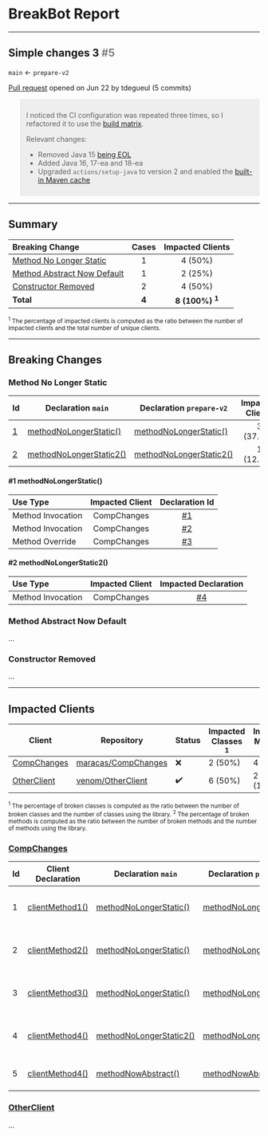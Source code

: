 # BreakBot Report

---
## Simple changes 3 <span style="color:grey">#5</span>
`main` ← `prepare-v2`

[Pull request](https://github.com/tdegueul/comp-changes/pull/5) opened on Jun 22 by tdegueul (5 commits)



<blockquote style="padding: 10px; background-color: #eee;"> 
	<p>I noticed the CI configuration was repeated three times, so I refactored it to use the <a href="https://docs.github.com/en/actions/learn-github-actions/managing-complex-workflows#using-a-build-matrix">build matrix</a>.</p>
	<p>Relevant changes:</p>
	<ul>
		<li>Removed Java 15 <a href="https://en.wikipedia.org/wiki/Java_version_history" rel="nofollow">being EOL</a></li>
		<li>Added Java 16, 17-ea and 18-ea</li>
		<li>Upgraded <code>actions/setup-java</code> to version 2 and enabled the <a href="https://github.com/actions/setup-java#caching-packages-dependencies">built-in Maven cache</a></li>
	</ul>
</blockquote>

---
## Summary

| Breaking Change | Cases | Impacted Clients |
|:---------------------------------------------------------------|:-----:|:------:|
| [Method No Longer Static](#bc:method-no-longer-static)         | 1     | 4 (50%) |
| [Method Abstract Now Default](#bc:method-abstract-now-default) | 1     | 2 (25%) |
| [Constructor Removed](#bc:constructor-removed)                 | 2     | 4 (50%) |
| **Total**                                                      | **4** | **8 (100%) <sup>1</sup>** |

<small>
<sup>1</sup> The percentage of impacted clients is computed as the ratio between the number of impacted clients and the total number of unique clients.
</small>

---
## Breaking Changes

### Method No Longer Static <a class="anchor" id="bc:method-no-longer-static"></a>

| Id | Declaration `main` | Declaration `prepare-v2` | Impacted Clients |
|----|--------------------|--------------------------|:----------------:|
| [1]()  | [methodNoLongerStatic()](https://github.com/tdegueul/comp-changes/blob/main//src/main/methodNoLongerStatic/MethodNoLongerStatic.java#L5-L7) | [methodNoLongerStatic()](https://github.com/tdegueul/comp-changes/blob/prepare-v2/src/main/methodNoLongerStatic/MethodNoLongerStatic.java#L5-L7) | 3 (37.5%) |
| [2]()  | [methodNoLongerStatic2()](https://github.com/tdegueul/comp-changes/blob/main//src/main/methodNoLongerStatic/MethodNoLongerStatic.java#L5-L7) | [methodNoLongerStatic2()](https://github.com/tdegueul/comp-changes/blob/prepare-v2/src/main/methodNoLongerStatic/MethodNoLongerStatic.java#L5-L7) | 1 (12.5%) |

#### #1 methodNoLongerStatic()


| Use Type | Impacted Client | Declaration Id |
|:---------|:---------------:|:--------------------:|
| Method Invocation | CompChanges | [#1](#client:compchanges) |
| Method Invocation | CompChanges | [#2](#client:compchanges) |
| Method Override   | CompChanges | [#3](#client:compchanges) |

#### #2 methodNoLongerStatic2()

| Use Type | Impacted Client | Impacted Declaration |
|:---------|:---------------:|:--------------------:|
| Method Invocation | CompChanges | [#4](#compchanges:4) |

### Method Abstract Now Default <a class="anchor" id="bc:method-abstract-now-default"></a>
...

### Constructor Removed <a class="anchor" id="bc:constructor-removed"></a>
...

---

## Impacted Clients

Client | Repository | Status | Impacted Classes <sup>1</sup> | Impacted Methods <sup>2</sup> | 
------ | ---------- | ------ | ---------------- | ---------------- |
[CompChanges]() | [maracas/CompChanges](https://github.com/SpoonLabs/flacoco) | :x: | 2 (50%) | 4 (80%)
[OtherClient]() | [venom/OtherClient](https://github.com/SpoonLabs/coming) | :heavy_check_mark: | 6 (50%) | 2 (100%)

<small>
<sup>1</sup> The percentage of broken classes is computed as the ratio between the number of broken classes and the number of classes using the library.  
<sup>2</sup> The percentage of broken methods is computed as the ratio between the number of broken methods and the number of methods using the library.  
</small>

### [CompChanges]() <a class="anchor" id="client:compchanges"></a>

| Id | Client Declaration | Declaration `main` | Declaration `prepare-v2` | Breaking Change | Use Type |
|----|---|---|---|---|---|
| 1   | [clientMethod1()]() | [methodNoLongerStatic()](https://github.com/tdegueul/comp-changes/blob/main//src/main/methodNoLongerStatic/MethodNoLongerStatic.java#L5-L7) | [methodNoLongerStatic()](https://github.com/tdegueul/comp-changes/blob/prepare-v2/src/main/methodNoLongerStatic/MethodNoLongerStatic.java#L5-L7) | Method No Longer Static | Method Invocation | 
| 2 | [clientMethod2()]() | [methodNoLongerStatic()](https://github.com/tdegueul/comp-changes/blob/main//src/main/methodNoLongerStatic/MethodNoLongerStatic.java#L5-L7) | [methodNoLongerStatic()](https://github.com/tdegueul/comp-changes/blob/prepare-v2/src/main/methodNoLongerStatic/MethodNoLongerStatic.java#L5-L7) | Method No Longer Static | Method Invocation |
| 3 | [clientMethod3()]() | [methodNoLongerStatic()](https://github.com/tdegueul/comp-changes/blob/main//src/main/methodNoLongerStatic/MethodNoLongerStatic.java#L5-L7) | [methodNoLongerStatic()](https://github.com/tdegueul/comp-changes/blob/prepare-v2/src/main/methodNoLongerStatic/MethodNoLongerStatic.java#L5-L7) | Method No Longer Static | Method Override |
| 4 | [clientMethod4()]() | [methodNoLongerStatic2()](https://github.com/tdegueul/comp-changes/blob/main//src/main/methodNoLongerStatic/MethodNoLongerStatic.java#L5-L7) | [methodNoLongerStatic2()](https://github.com/tdegueul/comp-changes/blob/prepare-v2/src/main/methodNoLongerStatic/MethodNoLongerStatic.java#L5-L7) | Method No Longer Static | Method Invocation | 
| 5 <a class="anchor" id="compchanges:5"></a>  | [clientMethod4()]() | [methodNowAbstract()]() | [methodNowAbstract()]() | Method Now Abstract | Method Invocation | 

### [OtherClient]()
...